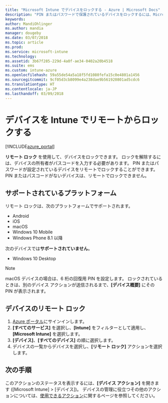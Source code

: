 ```yaml
---
title: "Microsoft Intune でデバイスをロックする - Azure | Microsoft Docs"
description: "PIN またはパスワードで保護されているデバイスをロックするには、Microsoft Intune のリモート ロック アクションを使用します。"
keywords: 
author: MandiOhlinger
ms.author: mandia
manager: dougeby
ms.date: 03/07/2018
ms.topic: article
ms.prod: 
ms.service: microsoft-intune
ms.technology: 
ms.assetid: 3b67f285-229d-4a0f-ae34-0402a20b4518
ms.suite: ems
ms.custom: intune-azure
ms.openlocfilehash: 59a55de54a5a18f5fd1080fefa15c0e4801a1456
ms.sourcegitcommit: 9cf05d3cb8099e4a238dae9b561920801ad5cdc6
ms.translationtype: HT
ms.contentlocale: ja-JP
ms.lasthandoff: 03/09/2018
---
```

# <a name="remotely-lock-devices-with-intune"></a>デバイスを Intune でリモートからロックする

[!INCLUDE[azure_portal](./includes/azure_portal.md)]

**リモート ロック** を使用して、デバイスをロックできます。 ロックを解除するには、デバイスの所有者がパスコードを入力する必要があります。 PIN またはパスワードが設定されているデバイスをリモートでロックすることができます。 PIN またはパスコードがないデバイスは、リモートでロックできません。

## <a name="supported-platforms"></a>サポートされているプラットフォーム

リモート ロックは、次のプラットフォームでサポートされます。

- Android
- iOS
- macOS
- Windows 10 Mobile
- Windows Phone 8.1 以降

次のデバイスでは**サポートされていません**。
- Windows 10 Desktop

> [!NOTE]
> macOS デバイスの場合は、6 桁の回復用 PIN を設定します。 ロックされているときは、別のデバイス アクションが送信されるまで、**[デバイス概要]** にその PIN が表示されます。

## <a name="remote-lock-a-device"></a>デバイスのリモート ロック

1. [Azure ポータル](https://portal.azure.com)にサインインします。
2. **[すべてのサービス]** を選択し、**[Intune]** をフィルターとして適用し、**[Microsoft Intune]** を選択します。
3. **[デバイス]**、**[すべてのデバイス]** の順に選択します。
4. デバイスの一覧からデバイスを選択し、**[リモート ロック]** アクションを選択します。

## <a name="next-steps"></a>次の手順

このアクションのステータスを表示するには、**[デバイス アクション]** を開きます ([Microsoft Intune] > [デバイス])。 デバイスの管理に役立つその他のアクションについては、[使用できるアクション](device-management.md)に関するページを参照してください。